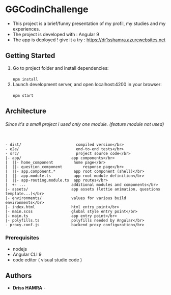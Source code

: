 # GGCodinChallenge

  - This project is a brief/funny presentation of my profil, my studies and my experiences.</br>
  - The project is developed with : Angular 9
  - The app is deployed ! give it a try : https://dr1sshamra.azurewebsites.net

## Getting Started

 1. Go to project folder and install dependencies:</br></br>
     `npm install`
 2. Launch development server, and open localhost:4200 in your browser:</br></br>
     `npm start`
     
## Architecture
######  Since it's a small project i used only one module. (feature module not used)</br></br>


    - dist/                        compiled version</br>
    - e2e/                         end-to-end tests</br>
    - src/                         project source code</br>
    |- app/                      app components</br>
    |  ||- home_component         home page</br>
    |  ||- question_component         response page</br>
    |  ||- app.component.*        app root component (shell)</br>
    |  ||- app.module.ts          app root module definition</br>
    |  ||- app-routing.module.ts  app routes</br>
    |  +- ...                    additional modules and components</br>
    |- assets/                   app assets (lottie animation, questions template...)</br>
    |- environments/             values for various build environments</br>
    |- index.html                html entry point</br>
    |- main.scss                 global style entry point</br>
    |- main.ts                   app entry point</br>
    |- polyfills.ts              polyfills needed by Angular</br>
    - proxy.conf.js              backend proxy configuration</br>
    
### Prerequisites

- nodejs
- Angular CLI 9
- code editor ( visual studio code )

## Authors

* **Driss HAMRA** - 

